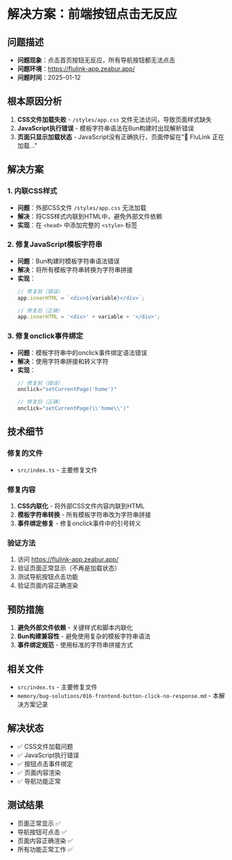 # 解决方案：前端按钮点击无反应

## 问题描述
- **问题现象**：点击首页按钮无反应，所有导航按钮都无法点击
- **问题环境**：https://flulink-app.zeabur.app/
- **问题时间**：2025-01-12

## 根本原因分析
1. **CSS文件加载失败** - `/styles/app.css` 文件无法访问，导致页面样式缺失
2. **JavaScript执行错误** - 模板字符串语法在Bun构建时出现解析错误
3. **页面只显示加载状态** - JavaScript没有正确执行，页面停留在"🦠 FluLink 正在加载..."

## 解决方案
### 1. 内联CSS样式
- **问题**：外部CSS文件 `/styles/app.css` 无法加载
- **解决**：将CSS样式内联到HTML中，避免外部文件依赖
- **实现**：在 `<head>` 中添加完整的 `<style>` 标签

### 2. 修复JavaScript模板字符串
- **问题**：Bun构建时模板字符串语法错误
- **解决**：将所有模板字符串转换为字符串拼接
- **实现**：
  ```javascript
  // 修复前（错误）
  app.innerHTML = `<div>${variable}</div>`;
  
  // 修复后（正确）
  app.innerHTML = '<div>' + variable + '</div>';
  ```

### 3. 修复onclick事件绑定
- **问题**：模板字符串中的onclick事件绑定语法错误
- **解决**：使用字符串拼接和转义字符
- **实现**：
  ```javascript
  // 修复前（错误）
  onclick="setCurrentPage('home')"
  
  // 修复后（正确）
  onclick="setCurrentPage(\\'home\\')"
  ```

## 技术细节
### 修复的文件
- `src/index.ts` - 主要修复文件

### 修复内容
1. **CSS内联化** - 将外部CSS文件内容内联到HTML
2. **模板字符串转换** - 所有模板字符串改为字符串拼接
3. **事件绑定修复** - 修复onclick事件中的引号转义

### 验证方法
1. 访问 https://flulink-app.zeabur.app/
2. 验证页面正常显示（不再是加载状态）
3. 测试导航按钮点击功能
4. 验证页面内容正确渲染

## 预防措施
1. **避免外部文件依赖** - 关键样式和脚本内联化
2. **Bun构建兼容性** - 避免使用复杂的模板字符串语法
3. **事件绑定规范** - 使用标准的字符串拼接方式

## 相关文件
- `src/index.ts` - 主要修复文件
- `memory/bug-solutions/016-frontend-button-click-no-response.md` - 本解决方案记录

## 解决状态
- ✅ CSS文件加载问题
- ✅ JavaScript执行错误
- ✅ 按钮点击事件绑定
- ✅ 页面内容渲染
- ✅ 导航功能正常

## 测试结果
- 页面正常显示 ✅
- 导航按钮可点击 ✅
- 页面内容正确渲染 ✅
- 所有功能正常工作 ✅
